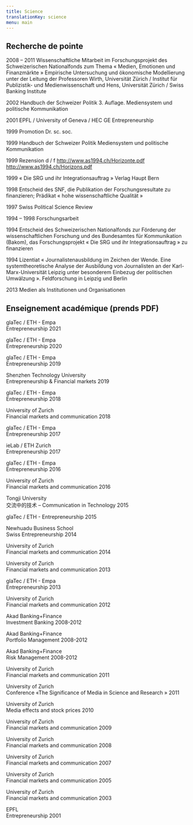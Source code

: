 ```yaml
---
title: Science
translationKey: science
menu: main
---
```


## Recherche de pointe

2008 – 2011 Wissenschaftliche Mitarbeit im Forschungsprojekt
des Schweizerischen Nationalfonds zum Thema « Medien, Emotionen und Finanzmärkte »
Empirische Untersuchung und ökonomische Modellierung unter
der Leitung der Professoren Wirth, Universität Zürich / Institut für
Publizistik- und Medienwissenschaft und Hens, Universität Zürich
/ Swiss Banking Institute

2002 Handbuch der Schweizer Politik
3. Auflage. Mediensystem und politische Kommunikation

2001 EPFL / University of Geneva / HEC GE Entrepreneurship

1999 Promotion Dr. sc. soc.

1999 Handbuch der Schweizer Politik
Mediensystem und politische Kommunikation

1999 Rezension d / f
http://www.as1994.ch/Horizonte.pdf
http://www.as1994.ch/Horizons.pdf

1999 « Die SRG und ihr Integrationsauftrag » Verlag Haupt Bern

1998 Entscheid des SNF, die Publikation der Forschungsresultate zu finanzieren; Prädikat « hohe wissenschaftliche Qualität »

1997 Swiss Political Science Review

1994 – 1998 Forschungsarbeit

1994 Entscheid des Schweizerischen Nationalfonds zur Förderung der wissenschaftlichen Forschung und des Bundesamtes
für Kommunikation (Bakom), das Forschungsprojekt « Die SRG
und ihr Integrationsauftrag » zu finanzieren

1994 Lizentiat « Journalistenausbildung im Zeichen der Wende.
Eine systemtheoretische Analyse der Ausbildung von Journalisten an der Karl-Marx-Universität Leipzig unter besonderem Einbezug der politischen Umwälzung ». Feldforschung in Leipzig
und Berlin

2013 Medien als Institutionen und Organisationen

## Enseignement académique (prends PDF)

glaTec / ETH - Empa  
Entrepreneurship 2021

glaTec / ETH - Empa  
Entrepreneurship 2020

glaTec / ETH - Empa  
Entrepreneurship 2019

Shenzhen Technology University  
Entrepreneurship & Financial markets 2019

glaTec / ETH - Empa  
Entrepreneurship 2018

University of Zurich  
Financial markets and communication 2018

glaTec / ETH - Empa  
Entrepreneurship 2017

ieLab / ETH Zurich  
Entrepreneurship 2017

glaTec / ETH - Empa  
Entrepreneurship 2016

University of Zurich  
Financial markets and communication 2016

Tongji University  
交流中的技术 – Communication in Technology 2015

glaTec / ETH - Entrepreneurship 2015

Newhuadu Business School  
Swiss Entrepreneurship 2014

University of Zurich  
Financial markets and communication 2014

University of Zurich  
Financial markets and communication 2013

glaTec / ETH - Empa  
Entrepreneurship 2013

University of Zurich  
Financial markets and communication 2012

Akad Banking+Finance  
Investment Banking 2008-2012

Akad Banking+Finance  
Portfolio Management 2008-2012

Akad Banking+Finance  
Risk Management 2008-2012

University of Zurich  
Financial markets and communication 2011

University of Zurich  
Conference «The Significance of Media in Science and Research » 2011

University of Zurich  
Media effects and stock prices 2010

University of Zurich  
Financial markets and communication 2009

University of Zurich  
Financial markets and communication 2008

University of Zurich  
Financial markets and communication 2007

University of Zurich  
Financial markets and communication 2005

University of Zurich  
Financial markets and communication 2003

EPFL  
Entrepreneurship 2001